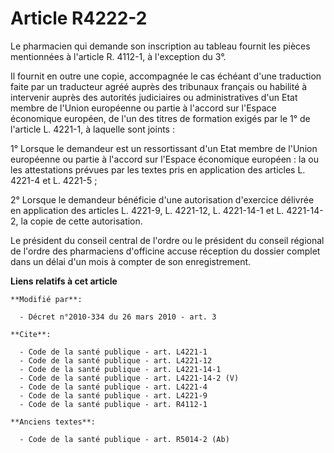 # Article R4222-2

Le pharmacien qui demande son inscription au tableau fournit les pièces mentionnées à l'article R. 4112-1, à l'exception du
3°. 

Il fournit en outre une copie, accompagnée le cas échéant d'une traduction faite par un traducteur agréé auprès des tribunaux
français ou habilité à intervenir auprès des autorités judiciaires ou administratives d'un Etat membre de l'Union européenne
ou partie à l'accord sur l'Espace économique européen, de l'un des titres de formation exigés par le 1° de l'article L.
4221-1, à laquelle sont joints : 

1° Lorsque le demandeur est un ressortissant d'un Etat membre de l'Union européenne ou partie à l'accord sur l'Espace
économique européen : la ou les attestations prévues par les textes pris en application des articles L. 4221-4 et L.
4221-5 ; 

2° Lorsque le demandeur bénéficie d'une autorisation d'exercice délivrée en application des articles L. 4221-9, L. 4221-12, 
L. 4221-14-1 et L. 4221-14-2, la copie de cette autorisation. 

Le président du conseil central de l'ordre ou le président du conseil régional de l'ordre des pharmaciens d'officine accuse
réception du dossier complet dans un délai d'un mois à compter de son enregistrement.

**Liens relatifs à cet article**

	**Modifié par**:

	  - Décret n°2010-334 du 26 mars 2010 - art. 3

	**Cite**:

	  - Code de la santé publique - art. L4221-1
	  - Code de la santé publique - art. L4221-12
	  - Code de la santé publique - art. L4221-14-1
	  - Code de la santé publique - art. L4221-14-2 (V)
	  - Code de la santé publique - art. L4221-4
	  - Code de la santé publique - art. L4221-9
	  - Code de la santé publique - art. R4112-1

	**Anciens textes**:

	  - Code de la santé publique - art. R5014-2 (Ab)
